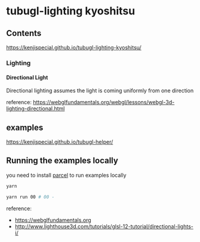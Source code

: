 # tubugl-lighting kyoshitsu

## Contents

https://kenjispecial.github.io/tubugl-lighting-kyoshitsu/

### Lighting

#### Directional Light

Directional lighting assumes the light is coming uniformly from one direction

reference: https://webglfundamentals.org/webgl/lessons/webgl-3d-lighting-directional.html




## examples

https://kenjispecial.github.io/tubugl-helper/

## Running the examples locally

you need to install [parcel](https://github.com/parcel-bundler/parcel) to run examples locally

```sh
yarn

yarn run 00 # 00 - 

```



reference:

- https://webglfundamentals.org
- http://www.lighthouse3d.com/tutorials/glsl-12-tutorial/directional-lights-i/

